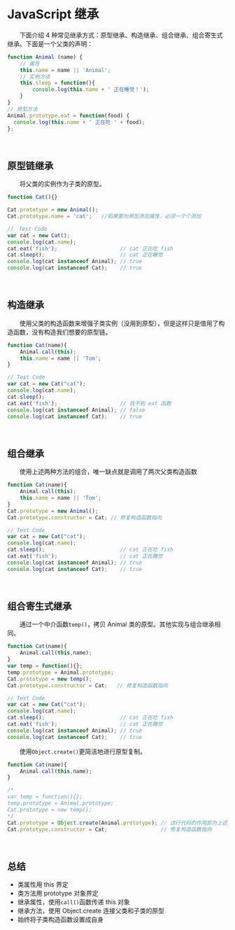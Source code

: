 # JavaScript 继承
　　下面介绍 4 种常见继承方式：原型继承、构造继承、组合继承、组合寄生式继承。下面是一个父类的声明：
```javascript
function Animal (name) {
    // 属性
    this.name = name || 'Animal';
    // 实例方法
    this.sleep = function(){
        console.log(this.name + ' 正在睡觉！');
    }
}
// 原型方法
Animal.prototype.eat = function(food) {
  console.log(this.name + ' 正在吃 ' + food);
};
```

<br>

## 原型链继承
　　将父类的实例作为子类的原型。
```javascript
function Cat(){}

Cat.prototype = new Animal();
Cat.prototype.name = 'cat';   //如果要为原型添加属性，必须一个个添加

//　Test Code
var cat = new Cat();
console.log(cat.name);
cat.eat('fish');                    // cat 正在吃 fish
cat.sleep();                        // cat 正在睡觉
console.log(cat instanceof Animal); // true 
console.log(cat instanceof Cat);    // true
```

<br>

## 构造继承
　　使用父类的构造函数来增强子类实例（没用到原型），但是这样只是借用了构造函数，没有构造我们想要的原型链。
```javascript
function Cat(name){
    Animal.call(this);
    this.name = name || 'Tom';
}

// Test Code
var cat = new Cat("cat");
console.log(cat.name);
cat.sleep();
cat.eat('fish');                    // 找不到 eat 函数
console.log(cat instanceof Animal); // false
console.log(cat instanceof Cat);    // true
```

<br>

## 组合继承
　　使用上述两种方法的组合，唯一缺点就是调用了两次父类构造函数
```javascript
function Cat(name){
    Animal.call(this);
    this.name = name || 'Tom';
}
Cat.prototype = new Animal();
Cat.prototype.constructor = Cat; // 修复构造函数指向

// Test Code
var cat = new Cat("cat");
console.log(cat.name);
cat.sleep();                        // cat 正在吃 fish
cat.eat('fish');                    // cat 正在睡觉
console.log(cat instanceof Animal); // true
console.log(cat instanceof Cat);    // true
```

<br>

## 组合寄生式继承
　　通过一个中介函数`temp()`，拷贝 Animal 类的原型。其他实现与组合继承相同。
```javascript
function Cat(name){
    Animal.call(this,name);
}
var temp = function(){};
temp.prototype = Animal.prototype;
Cat.prototype = new temp();
Cat.prototype.constructor = Cat;   // 修复构造函数指向

// Test Code
var cat = new Cat("cat");
console.log(cat.name);
cat.sleep();                        // cat 正在吃 fish
cat.eat('fish');                    // cat 正在睡觉
console.log(cat instanceof Animal); // true
console.log(cat instanceof Cat);    // true
```

　　使用`Object.create()`更简洁地进行原型复制。
```javascript
function Cat(name){
    Animal.call(this,name);
}

/*
var temp = function(){};
temp.prototype = Animal.prototype;
Cat.prototype = new temp();
*/
Cat.prototype = Object.create(Animal.prototype); // 这行代码的作用即为上述三行代码
Cat.prototype.constructor = Cat;                 // 修复构造函数指向

```
<br>

## 总结
* 类属性用 this 界定
* 类方法用 prototype 对象界定
* 继承属性，使用`call()`函数传递 this 对象
* 继承方法，使用 Object.create 连接父类和子类的原型
* 始终将子类构造函数设置成自身
